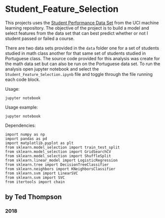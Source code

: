 # Student_Feature_Selection

This projects uses the [Student Performance Data Set](http://archive.ics.uci.edu/ml/datasets/Student+Performance) from the UCI machine learning repository. The objective of the project is to build a model and select features from the data set that can best predict whether or not I student passed or failed a course.

There are two data sets provided in the `data` folder one for a set of students studied in math class another for that same set of students studied in Portuguese class. The source code provided for this analysis was create for the math data set but can also be run on the Portuguese data set. To run the analysis open jupyter notebook and select the `Student_Feature_Selection.ipynb` file and toggle through the file running each code block.

Usage:

```
jupyter notebook
```

Usage example:

```
jupyter notebook
```

Dependencies:

```
import numpy as np
import pandas as pd
import matplotlib.pyplot as plt
from sklearn.model_selection import train_test_split
from sklearn.model_selection import GridSearchCV
from sklearn.model_selection import ShuffleSplit
from sklearn.linear_model import LogisticRegression
from sklearn.tree import DecisionTreeClassifier
from sklearn.neighbors import KNeighborsClassifier
from sklearn.svm import LinearSVC
from sklearn.svm import SVC
from itertools import chain
```


## by Ted Thompson

### 2018
